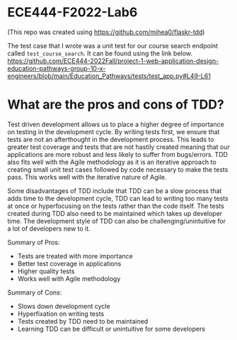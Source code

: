# ECE444-F2022-Lab6

(This repo was created using https://github.com/mjhea0/flaskr-tdd)


The test case that I wrote was a unit test for our course search endpoint called `test_course_search`. It can be found using the link below.
https://github.com/ECE444-2022Fall/project-1-web-application-design-education-pathways-group-10-x-engineers/blob/main/Education_Pathways/tests/test_app.py#L49-L61

# What are the pros and cons of TDD?
Test driven development allows us to place a higher degree of importance on testing in the development cycle. By writing tests first, we ensure that tests are not an afterthought in the development process. This leads to greater test coverage and tests that are not hastily created meaning that our applications are more robust and less likely to suffer from bugs/errors. TDD also fits well with the Agile methodology as it is an iterative approach to creating small unit test cases followed by code necessary to make the tests pass. This works well with the iterative nature of Agile.

Some disadvantages of TDD include that TDD can be a slow process that adds time to the development cycle, TDD can lead to writing too many tests at once or hyperfocusing on the tests rather than the code itself. The tests created during TDD also need to be maintained which takes up developer time. The development style of TDD can also be challenging/unintuitive for a lot of developers new to it.

Summary of Pros:
- Tests are treated with more importance
- Better test coverage in applications
- Higher quality tests
- Works well with Agile methodology

Summary of Cons:
- Slows down development cycle
- Hyperfixation on writing tests
- Tests created by TDD need to be maintained
- Learning TDD can be difficult or unintuitive for some developers
